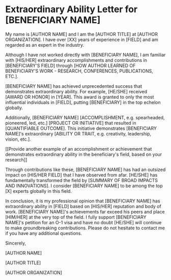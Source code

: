 # Extraordinary Ability Letter for [BENEFICIARY NAME] 

My name is [AUTHOR NAME] and I am the [AUTHOR TITLE] at [AUTHOR ORGANIZATION]. I have over [XX] years of experience in [FIELD] and am regarded as an expert in the industry.

Although I have not worked directly with [BENEFICIARY NAME], I am familiar with [HIS/HER] extraordinary accomplishments and contributions in [BENEFICIARY'S FIELD] through [HOW AUTHOR LEARNED OF BENEFICIARY'S WORK - RESEARCH, CONFERENCES, PUBLICATIONS, ETC.].

[BENEFICIARY NAME] has achieved unprecedented success that demonstrates extraordinary ability. For example, [HE/SHE] received [AWARD OR HONOR] in [YEAR]. This award is granted to only the most influential individuals in [FIELD], putting [BENEFICIARY] in the top echelon globally.  

Additionally, [BENEFICIARY NAME] [ACCOMPLISHMENT, e.g. spearheaded, pioneered, led, etc.] [PROJECT OR INITIATIVE] that resulted in [QUANTIFIABLE OUTCOME]. This initiative demonstrates [BENEFICIARY NAME]'s extraordinary [ABILITY OR TRAIT, e.g. creativity, leadership, vision, etc.]. 

[[Provide another example of an accomplishment or achievement that demonstrates extraordinary ability in the beneficiary's field, based on your research]]

Through contributions like these, [BENEFICIARY NAME] has had an outsized impact on [HIS/HER FIELD] that I have observed from afar. [HE/SHE] has fundamentally transformed the field by [SUMMARY OF BROAD IMPACTS AND INNOVATIONS]. I consider [BENEFICIARY NAME] to be among the top [X] experts globally in this field.

In conclusion, it is my professional opinion that [BENEFICIARY NAME] has extraordinary ability in [FIELD] based on [HIS/HER] reputation and body of work. [BENEFICIARY NAME]'s achievements far exceed his peers and place [HIM/HER] at the very top of the field. I fully support [BENEFICIARY NAME]'s petition for an O-1 visa and have no doubt [HE/SHE] will continue to make groundbreaking contributions. Please do not hesitate to contact me if you have any additional questions.

Sincerely,

[AUTHOR NAME]

[AUTHOR TITLE]

[AUTHOR ORGANIZATION]
